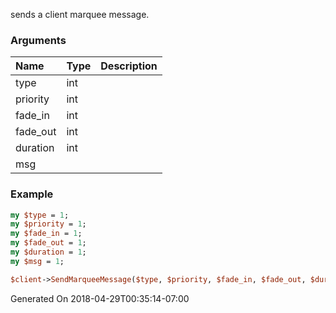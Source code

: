 sends a client marquee message.
### Arguments
**Name**|**Type**|**Description**
:---|:---|:---
type|int|
priority|int|
fade_in|int|
fade_out|int|
duration|int|
msg||

### Example

```perl
my $type = 1;
my $priority = 1;
my $fade_in = 1;
my $fade_out = 1;
my $duration = 1;
my $msg = 1;

$client->SendMarqueeMessage($type, $priority, $fade_in, $fade_out, $duration, $msg); # Returns void
```


Generated On 2018-04-29T00:35:14-07:00